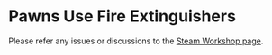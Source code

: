 # Pawns Use Fire Extinguishers
Please refer any issues or discussions to the [Steam Workshop page](https://steamcommunity.com/sharedfiles/filedetails/?id=2397915519).
